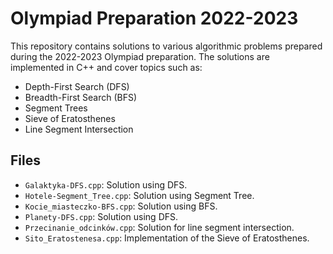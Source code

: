 # Olympiad Preparation 2022-2023

This repository contains solutions to various algorithmic problems prepared during the 2022-2023 Olympiad preparation. The solutions are implemented in C++ and cover topics such as:

- Depth-First Search (DFS)
- Breadth-First Search (BFS)
- Segment Trees
- Sieve of Eratosthenes
- Line Segment Intersection

## Files

- `Galaktyka-DFS.cpp`: Solution using DFS.
- `Hotele-Segment_Tree.cpp`: Solution using Segment Tree.
- `Kocie_miasteczko-BFS.cpp`: Solution using BFS.
- `Planety-DFS.cpp`: Solution using DFS.
- `Przecinanie_odcinków.cpp`: Solution for line segment intersection.
- `Sito_Eratostenesa.cpp`: Implementation of the Sieve of Eratosthenes.

